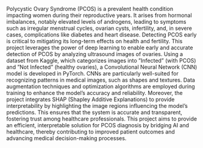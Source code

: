 Polycystic Ovary Syndrome (PCOS) is a prevalent health condition impacting women during their reproductive years. It arises from hormonal imbalances, notably elevated levels of androgens, leading to
symptoms such as irregular menstrual cycles, ovarian cysts, infertility, and, in severe cases, complications like diabetes and heart disease. Detecting PCOS early is critical to mitigating its long-term effects
on health and fertility. This project leverages the power of deep learning to enable early and accurate
detection of PCOS by analyzing ultrasound images of ovaries. Using a dataset from Kaggle, which categorizes images into ”Infected” (with PCOS) and ”Not Infected” (healthy ovaries), a Convolutional Neural
Network (CNN) model is developed in PyTorch. CNNs are particularly well-suited for recognizing patterns in medical images, such as shapes and textures. Data augmentation techniques and optimization
algorithms are employed during training to enhance the model’s accuracy and reliability. Moreover, the
project integrates SHAP (Shapley Additive Explanations) to provide interpretability by highlighting the
image regions influencing the model’s predictions. This ensures that the system is accurate and transparent, fostering trust among healthcare professionals. This project aims to provide an efficient, interpretable
solution for PCOS diagnosis by bridging AI and healthcare, thereby contributing to improved patient outcomes and advancing medical decision-making processes.
